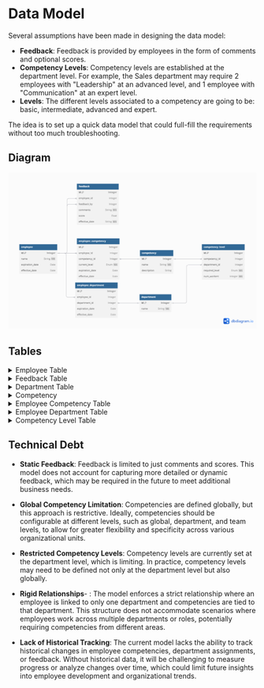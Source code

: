 # Data Model

Several assumptions have been made in designing the data model:

- **Feedback**: Feedback is provided by employees in the form of comments and optional scores.
- **Competency Levels**: Competency levels are established at the department level. For example, the Sales department may require 2 employees with "Leadership" at an advanced level, and 1 employee with "Communication" at an expert level.
- **Levels**: The different levels associated to a competency are going to be: basic, intermediate, advanced and expert.
  
The idea is to set up a quick data model that could full-fill the requirements without too much troubleshooting.

## Diagram

![data-model](img/data-model.png)

## Tables

<details>
  <summary>Employee Table</summary>

| Name            | Type    | Key     | Description                                               | Example         |
|-----------------|---------|---------|-----------------------------------------------------------|-----------------|
| id              | Integer | PK      | Primary key, unique identifier for each employee.          | 1               |
| name            | String  |         | Name of the employee.                                      | 'John Doe'      |
| expiration_date | Date    |         | Expiration date of the employee's role.                    | '2024-12-31'    |
| effective_date  | Date    | Default | The effective date of the employee's role.                 | CURRENT_DATE()  |

</details>


<details>
  <summary>Feedback Table</summary>

| Name            | Type    | Key     | Description                                                  | Example                        |
|-----------------|---------|---------|--------------------------------------------------------------|--------------------------------|
| id              | Integer | PK      | Primary key, unique identifier for each feedback entry.       | 1                              |
| employee_id     | Integer | FK      | Foreign key referencing the employee receiving feedback.      | 1                              |
| feedback_by     | Integer | FK      | Foreign key referencing the employee providing feedback.      | 2                              |
| comments        | String  |         | Comments provided as feedback.                                | 'Great work on the project!'   |
| score           | Float   |         | Optional score given in the feedback.                         | 4.5                            |
| effective_date  | String  |         | Date when the feedback was given.                             | '2024-09-30'                   |

</details>


<details>
  <summary>Department Table</summary>

| Name            | Type    | Key     | Description                                               | Example          |
|-----------------|---------|---------|-----------------------------------------------------------|------------------|
| id              | Integer | PK      | Primary key, unique identifier for each department.        | 1                |
| name            | String  |         | Name of the department.                                    | 'HR Department'  |

</details>


<details>
  <summary>Competency</summary>

| Name         | Type    | Key     | Description                                           | Example                |
|--------------|---------|---------|-------------------------------------------------------|------------------------|
| id           | Integer | PK      | Primary key, unique identifier for each competency.   | 1                      |
| name         | String  |         | Name of the competency.                               | 'Python Programming'   |
| description  | String  |         | Description of the competency.                        | 'Programming language competency.' |

</details>


<details>
  <summary>Employee Competency Table</summary>
| Name            | Type    | Key     | Description                                                   | Example         |
|-----------------|---------|---------|---------------------------------------------------------------|-----------------|
| id              | Integer | PK      | Primary key, unique identifier for each employee competency.   | 1               |
| employee_id     | Integer | FK      | Foreign key referencing the associated employee.               | 1               |
| competency_id   | Integer | FK      | Foreign key referencing the associated competency.             | 1               |
| current_level   | Enum    |         | The current level of competency the employee has.              | 'Intermediate'  |
| expiration_date | Date    |         | Expiration date for this competency.                           | '2024-12-31'    |
| effective_date  | Date    | Default | Effective date of the competency.                              | CURRENT_DATE()  |

</details>

<details>
  <summary>Employee Department Table</summary>

| Name            | Type    | Key     | Description                                                   | Example         |
|-----------------|---------|---------|---------------------------------------------------------------|-----------------|
| id              | Integer | PK      | Primary key, unique identifier for each employee-department relation. | 1               |
| employee_id     | Integer | FK      | Foreign key referencing the associated employee.               | 1               |
| department_id   | Integer | FK      | Foreign key referencing the associated department.             | 1               |
| expiration_date | Date    |         | Expiration date of the employee's assignment to the department.| '2024-12-31'    |
| effective_date  | Date    | Default | Effective date of the assignment.                              | CURRENT_DATE()  |
</details>


<details>
  <summary>Competency Level Table</summary>

| Name            | Type    | Key     | Description                                                   | Example         |
|-----------------|---------|---------|---------------------------------------------------------------|-----------------|
| id              | Integer | PK      | Primary key, unique identifier for each competency level.      | 1               |
| competency_id   | Integer | FK      | Foreign key referencing the associated competency.             | 1               |
| department_id   | Integer | FK      | Foreign key referencing the associated department.             | 1               |
| required_level  | Enum    |         | Required level for this competency in the department.          | 'Expert'        |
| num_workers     | Integer |         | Number of workers needed with this competency.                 | 5               |

</details>

## Technical Debt

- **Static Feedback**: Feedback is limited to just comments and scores. This model does not account for capturing more detailed or dynamic feedback, which may be required in the future to meet additional business needs.

- **Global Competency Limitation**: Competencies are defined globally, but this approach is restrictive. Ideally, competencies should be configurable at different levels, such as global, department, and team levels, to allow for greater flexibility and specificity across various organizational units.

- **Restricted Competency Levels**: Competency levels are currently set at the department level, which is limiting. In practice, competency levels may need to be defined not only at the department level but also globally.

- **Rigid Relationships**- : The model enforces a strict relationship where an employee is linked to only one department and competencies are tied to that department. This structure does not accommodate scenarios where employees work across multiple departments or roles, potentially requiring competencies from different areas.

- **Lack of Historical Tracking**: The current model lacks the ability to track historical changes in employee competencies, department assignments, or feedback. Without historical data, it will be challenging to measure progress or analyze changes over time, which could limit future insights into employee development and organizational trends.